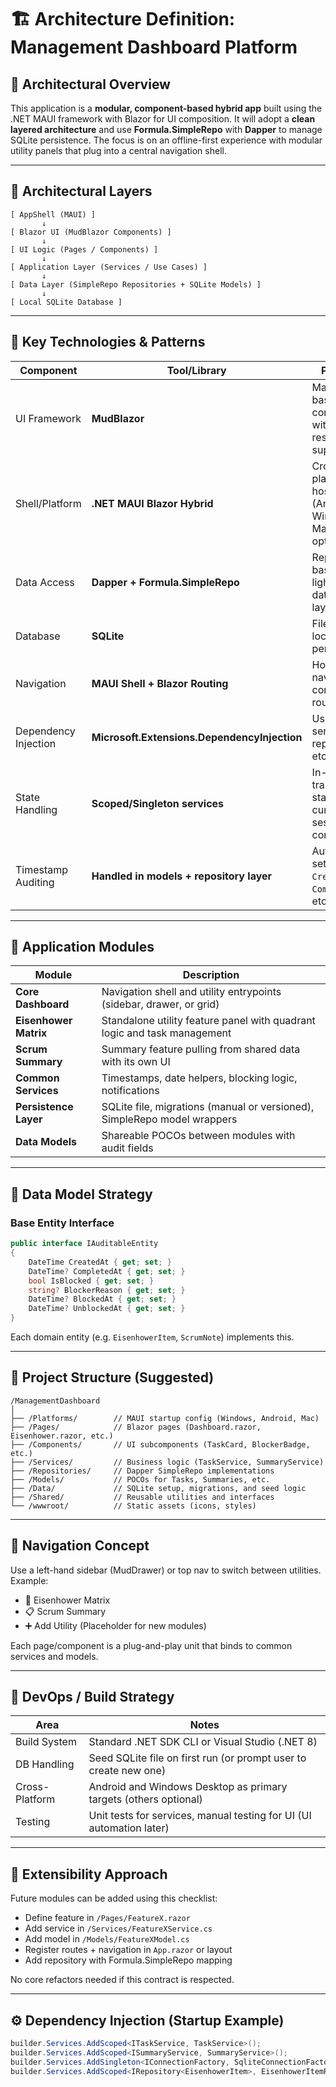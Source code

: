 # 🏗️ Architecture Definition: Management Dashboard Platform

## 🔧 Architectural Overview

This application is a **modular, component-based hybrid app** built using the .NET MAUI framework with Blazor for UI composition. It will adopt a **clean layered architecture** and use **Formula.SimpleRepo** with **Dapper** to manage SQLite persistence. The focus is on an offline-first experience with modular utility panels that plug into a central navigation shell.

---

## 📐 Architectural Layers

```
[ AppShell (MAUI) ]
       ↓
[ Blazor UI (MudBlazor Components) ]
       ↓
[ UI Logic (Pages / Components) ]
       ↓
[ Application Layer (Services / Use Cases) ]
       ↓
[ Data Layer (SimpleRepo Repositories + SQLite Models) ]
       ↓
[ Local SQLite Database ]
```

---

## 🧱 Key Technologies & Patterns

| Component            | Tool/Library                                 | Purpose                                                    |
| -------------------- | -------------------------------------------- | ---------------------------------------------------------- |
| UI Framework         | **MudBlazor**                                | Material-based UI components with responsive support       |
| Shell/Platform       | **.NET MAUI Blazor Hybrid**                  | Cross-platform host (Android, Windows, Mac, iOS optional)  |
| Data Access          | **Dapper + Formula.SimpleRepo**              | Repository-based lightweight data access layer             |
| Database             | **SQLite**                                   | File-based local data persistence                          |
| Navigation           | **MAUI Shell + Blazor Routing**              | Host app navigation + component routing                    |
| Dependency Injection | **Microsoft.Extensions.DependencyInjection** | Used for services, repositories, etc.                      |
| State Handling       | **Scoped/Singleton services**                | In-memory transient states (e.g., current session context) |
| Timestamp Auditing   | **Handled in models + repository layer**     | Auto-setting `CreatedAt`, `CompletedAt`, etc.              |

---

## 🧩 Application Modules

| Module                | Description                                                              |
| --------------------- | ------------------------------------------------------------------------ |
| **Core Dashboard**    | Navigation shell and utility entrypoints (sidebar, drawer, or grid)      |
| **Eisenhower Matrix** | Standalone utility feature panel with quadrant logic and task management |
| **Scrum Summary**     | Summary feature pulling from shared data with its own UI                 |
| **Common Services**   | Timestamps, date helpers, blocking logic, notifications                  |
| **Persistence Layer** | SQLite file, migrations (manual or versioned), SimpleRepo model wrappers |
| **Data Models**       | Shareable POCOs between modules with audit fields                        |

---

## 🔁 Data Model Strategy

### Base Entity Interface

```csharp
public interface IAuditableEntity
{
    DateTime CreatedAt { get; set; }
    DateTime? CompletedAt { get; set; }
    bool IsBlocked { get; set; }
    string? BlockerReason { get; set; }
    DateTime? BlockedAt { get; set; }
    DateTime? UnblockedAt { get; set; }
}
```

Each domain entity (e.g. `EisenhowerItem`, `ScrumNote`) implements this.

---

## 📂 Project Structure (Suggested)

```
/ManagementDashboard
│
├── /Platforms/        // MAUI startup config (Windows, Android, Mac)
├── /Pages/            // Blazor pages (Dashboard.razor, Eisenhower.razor, etc.)
├── /Components/       // UI subcomponents (TaskCard, BlockerBadge, etc.)
├── /Services/         // Business logic (TaskService, SummaryService)
├── /Repositories/     // Dapper SimpleRepo implementations
├── /Models/           // POCOs for Tasks, Summaries, etc.
├── /Data/             // SQLite setup, migrations, and seed logic
├── /Shared/           // Reusable utilities and interfaces
└── /wwwroot/          // Static assets (icons, styles)
```

---

## 🧭 Navigation Concept

Use a left-hand sidebar (MudDrawer) or top nav to switch between utilities. Example:

* 🧠 Eisenhower Matrix
* 📋 Scrum Summary
* ➕ Add Utility (Placeholder for new modules)

Each page/component is a plug-and-play unit that binds to common services and models.

---

## 🧪 DevOps / Build Strategy

| Area           | Notes                                                                |
| -------------- | -------------------------------------------------------------------- |
| Build System   | Standard .NET SDK CLI or Visual Studio (.NET 8)                      |
| DB Handling    | Seed SQLite file on first run (or prompt user to create new one)     |
| Cross-Platform | Android and Windows Desktop as primary targets (others optional)     |
| Testing        | Unit tests for services, manual testing for UI (UI automation later) |

---

## 🧭 Extensibility Approach

Future modules can be added using this checklist:

* Define feature in `/Pages/FeatureX.razor`
* Add service in `/Services/FeatureXService.cs`
* Add model in `/Models/FeatureXModel.cs`
* Register routes + navigation in `App.razor` or layout
* Add repository with Formula.SimpleRepo mapping

No core refactors needed if this contract is respected.

---

## ⚙️ Dependency Injection (Startup Example)

```csharp
builder.Services.AddScoped<ITaskService, TaskService>();
builder.Services.AddScoped<ISummaryService, SummaryService>();
builder.Services.AddSingleton<IConnectionFactory, SqliteConnectionFactory>();
builder.Services.AddScoped<IRepository<EisenhowerItem>, EisenhowerItemRepo>();
```
